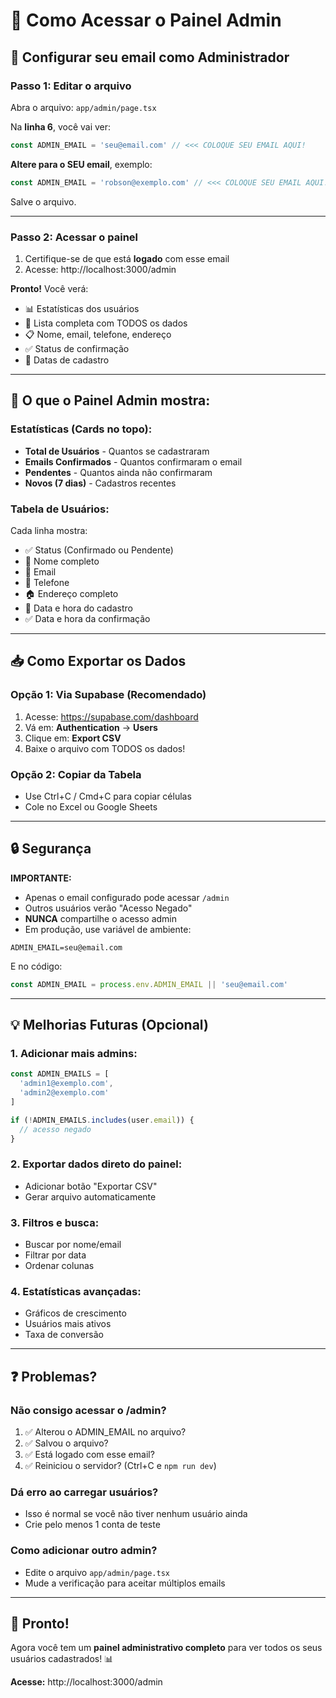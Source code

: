 # 🔐 Como Acessar o Painel Admin

## 📍 Configurar seu email como Administrador

### Passo 1: Editar o arquivo

Abra o arquivo: `app/admin/page.tsx`

Na **linha 6**, você vai ver:

```typescript
const ADMIN_EMAIL = 'seu@email.com' // <<< COLOQUE SEU EMAIL AQUI!
```

**Altere para o SEU email**, exemplo:

```typescript
const ADMIN_EMAIL = 'robson@exemplo.com' // <<< COLOQUE SEU EMAIL AQUI!
```

Salve o arquivo.

---

### Passo 2: Acessar o painel

1. Certifique-se de que está **logado** com esse email
2. Acesse: http://localhost:3000/admin

**Pronto!** Você verá:
- 📊 Estatísticas dos usuários
- 👥 Lista completa com TODOS os dados
- 📋 Nome, email, telefone, endereço
- ✅ Status de confirmação
- 📅 Datas de cadastro

---

## 🎯 O que o Painel Admin mostra:

### Estatísticas (Cards no topo):
- **Total de Usuários** - Quantos se cadastraram
- **Emails Confirmados** - Quantos confirmaram o email
- **Pendentes** - Quantos ainda não confirmaram
- **Novos (7 dias)** - Cadastros recentes

### Tabela de Usuários:
Cada linha mostra:
- ✅ Status (Confirmado ou Pendente)
- 👤 Nome completo
- 📧 Email
- 📱 Telefone
- 🏠 Endereço completo
- 📅 Data e hora do cadastro
- ✅ Data e hora da confirmação

---

## 📥 Como Exportar os Dados

### Opção 1: Via Supabase (Recomendado)
1. Acesse: https://supabase.com/dashboard
2. Vá em: **Authentication** → **Users**
3. Clique em: **Export CSV**
4. Baixe o arquivo com TODOS os dados!

### Opção 2: Copiar da Tabela
- Use Ctrl+C / Cmd+C para copiar células
- Cole no Excel ou Google Sheets

---

## 🔒 Segurança

**IMPORTANTE:**
- Apenas o email configurado pode acessar `/admin`
- Outros usuários verão "Acesso Negado"
- **NUNCA** compartilhe o acesso admin
- Em produção, use variável de ambiente:

```env
ADMIN_EMAIL=seu@email.com
```

E no código:
```typescript
const ADMIN_EMAIL = process.env.ADMIN_EMAIL || 'seu@email.com'
```

---

## 💡 Melhorias Futuras (Opcional)

### 1. Adicionar mais admins:
```typescript
const ADMIN_EMAILS = [
  'admin1@exemplo.com',
  'admin2@exemplo.com'
]

if (!ADMIN_EMAILS.includes(user.email)) {
  // acesso negado
}
```

### 2. Exportar dados direto do painel:
- Adicionar botão "Exportar CSV"
- Gerar arquivo automaticamente

### 3. Filtros e busca:
- Buscar por nome/email
- Filtrar por data
- Ordenar colunas

### 4. Estatísticas avançadas:
- Gráficos de crescimento
- Usuários mais ativos
- Taxa de conversão

---

## ❓ Problemas?

### Não consigo acessar o /admin?
1. ✅ Alterou o ADMIN_EMAIL no arquivo?
2. ✅ Salvou o arquivo?
3. ✅ Está logado com esse email?
4. ✅ Reiniciou o servidor? (Ctrl+C e `npm run dev`)

### Dá erro ao carregar usuários?
- Isso é normal se você não tiver nenhum usuário ainda
- Crie pelo menos 1 conta de teste

### Como adicionar outro admin?
- Edite o arquivo `app/admin/page.tsx`
- Mude a verificação para aceitar múltiplos emails

---

## 🎉 Pronto!

Agora você tem um **painel administrativo completo** para ver todos os seus usuários cadastrados! 📊

**Acesse:** http://localhost:3000/admin

